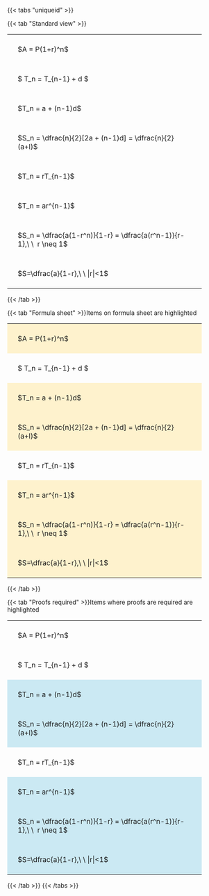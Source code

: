---
---

{{< tabs "uniqueid" >}}

{{< tab "Standard view" >}}

<style type="text/css">
#T_3f40e th.col_heading {
  text-align: left;
  font-size: 1em;
}
#T_3f40e td {
  text-align: left;
  font-size: 1em;
  padding: 1.5em;
}
#T_3f40e_row0_col0, #T_3f40e_row1_col0, #T_3f40e_row2_col0, #T_3f40e_row3_col0, #T_3f40e_row4_col0, #T_3f40e_row5_col0, #T_3f40e_row6_col0, #T_3f40e_row7_col0 {
  width: 400px;
  white-space: pre-wrap;
}
</style>
<table id="T_3f40e">
  <thead>
  </thead>
  <tbody>
    <tr>
      <td id="T_3f40e_row0_col0" class="data row0 col0" >$A = P(1+r)^n$</td>
    </tr>
    <tr>
      <td id="T_3f40e_row1_col0" class="data row1 col0" >$ T_n = T_{n-1} + d $</td>
    </tr>
    <tr>
      <td id="T_3f40e_row2_col0" class="data row2 col0" >$T_n = a + (n-1)d$</td>
    </tr>
    <tr>
      <td id="T_3f40e_row3_col0" class="data row3 col0" >$S_n = \dfrac{n}{2}[2a + (n-1)d] = \dfrac{n}{2}(a+l)$</td>
    </tr>
    <tr>
      <td id="T_3f40e_row4_col0" class="data row4 col0" >$T_n = rT_{n-1}$</td>
    </tr>
    <tr>
      <td id="T_3f40e_row5_col0" class="data row5 col0" >$T_n = ar^{n-1}$</td>
    </tr>
    <tr>
      <td id="T_3f40e_row6_col0" class="data row6 col0" >$S_n = \dfrac{a(1-r^n)}{1-r} = \dfrac{a(r^n-1)}{r-1},\ \  r \neq 1$</td>
    </tr>
    <tr>
      <td id="T_3f40e_row7_col0" class="data row7 col0" >$S=\dfrac{a}{1-r},\ \ |r|<1$</td>
    </tr>
  </tbody>
</table>
{{< /tab >}}

{{< tab "Formula sheet" >}}Items on formula sheet are highlighted
<br>
<style type="text/css">
#T_caf5e th.col_heading {
  text-align: left;
  font-size: 1em;
}
#T_caf5e td {
  text-align: left;
  font-size: 1em;
  padding: 1.5em;
}
#T_caf5e_row0_col0, #T_caf5e_row2_col0, #T_caf5e_row3_col0, #T_caf5e_row5_col0, #T_caf5e_row6_col0, #T_caf5e_row7_col0 {
  width: 400px;
  background-color: rgba(255,194,10, 0.2);
  white-space: pre-wrap;
}
#T_caf5e_row1_col0, #T_caf5e_row4_col0 {
  width: 400px;
  white-space: pre-wrap;
}
</style>
<table id="T_caf5e">
  <thead>
  </thead>
  <tbody>
    <tr>
      <td id="T_caf5e_row0_col0" class="data row0 col0" >$A = P(1+r)^n$</td>
    </tr>
    <tr>
      <td id="T_caf5e_row1_col0" class="data row1 col0" >$ T_n = T_{n-1} + d $</td>
    </tr>
    <tr>
      <td id="T_caf5e_row2_col0" class="data row2 col0" >$T_n = a + (n-1)d$</td>
    </tr>
    <tr>
      <td id="T_caf5e_row3_col0" class="data row3 col0" >$S_n = \dfrac{n}{2}[2a + (n-1)d] = \dfrac{n}{2}(a+l)$</td>
    </tr>
    <tr>
      <td id="T_caf5e_row4_col0" class="data row4 col0" >$T_n = rT_{n-1}$</td>
    </tr>
    <tr>
      <td id="T_caf5e_row5_col0" class="data row5 col0" >$T_n = ar^{n-1}$</td>
    </tr>
    <tr>
      <td id="T_caf5e_row6_col0" class="data row6 col0" >$S_n = \dfrac{a(1-r^n)}{1-r} = \dfrac{a(r^n-1)}{r-1},\ \  r \neq 1$</td>
    </tr>
    <tr>
      <td id="T_caf5e_row7_col0" class="data row7 col0" >$S=\dfrac{a}{1-r},\ \ |r|<1$</td>
    </tr>
  </tbody>
</table>
{{< /tab >}}

{{< tab "Proofs required" >}}Items where proofs are required are highlighted
<br>
<style type="text/css">
#T_eea4b th.col_heading {
  text-align: left;
  font-size: 1em;
}
#T_eea4b td {
  text-align: left;
  font-size: 1em;
  padding: 1.5em;
}
#T_eea4b_row0_col0, #T_eea4b_row1_col0, #T_eea4b_row4_col0 {
  width: 400px;
  white-space: pre-wrap;
}
#T_eea4b_row2_col0, #T_eea4b_row3_col0, #T_eea4b_row5_col0, #T_eea4b_row6_col0, #T_eea4b_row7_col0 {
  width: 400px;
  background-color: rgba(0,150,200, 0.2);
  white-space: pre-wrap;
}
</style>
<table id="T_eea4b">
  <thead>
  </thead>
  <tbody>
    <tr>
      <td id="T_eea4b_row0_col0" class="data row0 col0" >$A = P(1+r)^n$</td>
    </tr>
    <tr>
      <td id="T_eea4b_row1_col0" class="data row1 col0" >$ T_n = T_{n-1} + d $</td>
    </tr>
    <tr>
      <td id="T_eea4b_row2_col0" class="data row2 col0" >$T_n = a + (n-1)d$</td>
    </tr>
    <tr>
      <td id="T_eea4b_row3_col0" class="data row3 col0" >$S_n = \dfrac{n}{2}[2a + (n-1)d] = \dfrac{n}{2}(a+l)$</td>
    </tr>
    <tr>
      <td id="T_eea4b_row4_col0" class="data row4 col0" >$T_n = rT_{n-1}$</td>
    </tr>
    <tr>
      <td id="T_eea4b_row5_col0" class="data row5 col0" >$T_n = ar^{n-1}$</td>
    </tr>
    <tr>
      <td id="T_eea4b_row6_col0" class="data row6 col0" >$S_n = \dfrac{a(1-r^n)}{1-r} = \dfrac{a(r^n-1)}{r-1},\ \  r \neq 1$</td>
    </tr>
    <tr>
      <td id="T_eea4b_row7_col0" class="data row7 col0" >$S=\dfrac{a}{1-r},\ \ |r|<1$</td>
    </tr>
  </tbody>
</table>
{{< /tab >}}
{{< /tabs >}}